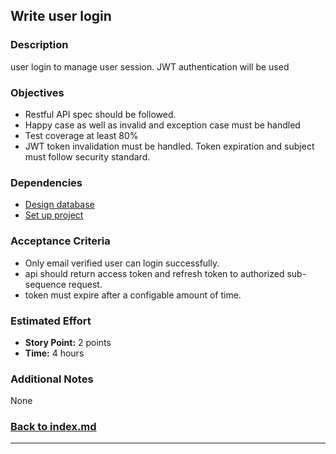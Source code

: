 ## Write user login

### Description

user login to manage user session. JWT authentication will be used

### Objectives

- Restful API spec should be followed.
- Happy case as well as invalid and exception case must be handled
- Test coverage at least 80%
- JWT token invalidation must be handled. Token expiration and subject must follow security standard.

### Dependencies

- [Design database](./note-1.md)
- [Set up project](./note-2.md)

### Acceptance Criteria

- Only email verified user can login successfully.
- api should return access token and refresh token to authorized sub-sequence request.
- token must expire after a configable amount of time.


### Estimated Effort

- **Story Point:** 2 points
- **Time:** 4 hours

### Additional Notes

None

### [Back to index.md](../index.md#task-list)

---

